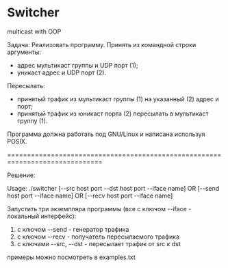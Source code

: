 # Switcher
multicast with OOP

Задача: Реализовать программу.
Принять из командной строки аргументы:
- адрес мультикаст группы и UDP порт (1);
- уникаст адрес и UDP порт (2).

Пересылать:
- принятый трафик из мультикаст группы (1) на указанный (2) адрес и порт;
- принятый трафик из юникаст порта (2) пересылать в мультикаст группу (1).

Программа должна работать под GNU/Linux и написана используя POSIX.

==============================================================================

Решение:

Usage: ./switcher [--src host port --dst host port --iface name] 
        OR [--send host port --iface name] 
        OR [--recv host port --iface name]

Запустить три экземпляра программы (все с ключом --iface - локальный интерфейс):
1. с ключом --send - генератор трафика
2. с ключом --recv - получатель пересылаемого трафика
3. с ключами --src, --dst - пересылает трафик от src к dst

примеры можно посмотреть в examples.txt
